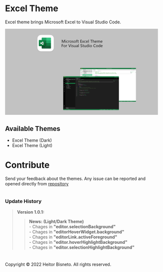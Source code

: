 # Excel Theme

Excel theme brings Microsoft Excel to Visual Studio Code.

![Excel for Visual Studio Code](https://raw.githubusercontent.com/hbisneto/hbisneto.github.io/main/excel-theme/banner.png)

## Available Themes

- Excel Theme (Dark)
- Excel Theme (Light)

# Contribute

Send your feedback about the themes. Any issue can be reported and opened directly from [repository](https://github.com/hbisneto/excel-theme)

#

### Update History

> **Version 1.0.1:**
> > **News: (Light/Dark Theme)**
> ><br> - Chages in **"editor.selectionBackground"**
> ><br> - Chages in **"editorHoverWidget.background"**
> ><br> - Chages in **"editorLink.activeForeground"**
> ><br> - Chages in **"editor.hoverHighlightBackground"**
> ><br> - Chages in **"editor.selectionHighlightBackground"**

#

Copyright © 2022 Heitor Bisneto. All rights reserved.